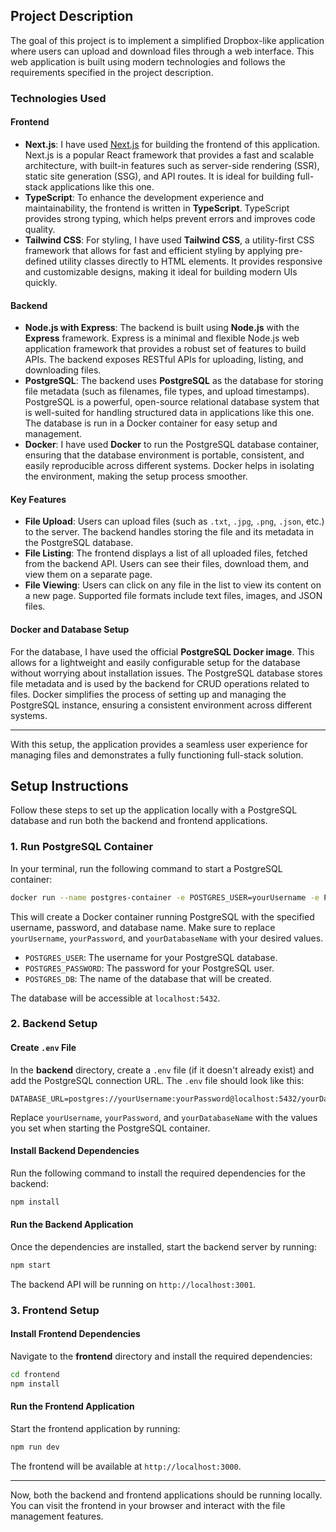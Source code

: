 ## Project Description

The goal of this project is to implement a simplified Dropbox-like application where users can upload and download files through a web interface. This web application is built using modern technologies and follows the requirements specified in the project description.

### Technologies Used

#### Frontend

- **Next.js**: I have used [Next.js](https://nextjs.org/) for building the frontend of this application. Next.js is a popular React framework that provides a fast and scalable architecture, with built-in features such as server-side rendering (SSR), static site generation (SSG), and API routes. It is ideal for building full-stack applications like this one.
- **TypeScript**: To enhance the development experience and maintainability, the frontend is written in **TypeScript**. TypeScript provides strong typing, which helps prevent errors and improves code quality.
- **Tailwind CSS**: For styling, I have used **Tailwind CSS**, a utility-first CSS framework that allows for fast and efficient styling by applying pre-defined utility classes directly to HTML elements. It provides responsive and customizable designs, making it ideal for building modern UIs quickly.

#### Backend

- **Node.js with Express**: The backend is built using **Node.js** with the **Express** framework. Express is a minimal and flexible Node.js web application framework that provides a robust set of features to build APIs. The backend exposes RESTful APIs for uploading, listing, and downloading files.
- **PostgreSQL**: The backend uses **PostgreSQL** as the database for storing file metadata (such as filenames, file types, and upload timestamps). PostgreSQL is a powerful, open-source relational database system that is well-suited for handling structured data in applications like this one. The database is run in a Docker container for easy setup and management.
- **Docker**: I have used **Docker** to run the PostgreSQL database container, ensuring that the database environment is portable, consistent, and easily reproducible across different systems. Docker helps in isolating the environment, making the setup process smoother.

#### Key Features

- **File Upload**: Users can upload files (such as `.txt`, `.jpg`, `.png`, `.json`, etc.) to the server. The backend handles storing the file and its metadata in the PostgreSQL database.
- **File Listing**: The frontend displays a list of all uploaded files, fetched from the backend API. Users can see their files, download them, and view them on a separate page.
- **File Viewing**: Users can click on any file in the list to view its content on a new page. Supported file formats include text files, images, and JSON files.

#### Docker and Database Setup

For the database, I have used the official **PostgreSQL Docker image**. This allows for a lightweight and easily configurable setup for the database without worrying about installation issues. The PostgreSQL database stores file metadata and is used by the backend for CRUD operations related to files. Docker simplifies the process of setting up and managing the PostgreSQL instance, ensuring a consistent environment across different systems.

---

With this setup, the application provides a seamless user experience for managing files and demonstrates a fully functioning full-stack solution.



## Setup Instructions

Follow these steps to set up the application locally with a PostgreSQL database and run both the backend and frontend applications.

### 1. Run PostgreSQL Container

In your terminal, run the following command to start a PostgreSQL container:

```bash
docker run --name postgres-container -e POSTGRES_USER=yourUsername -e POSTGRES_PASSWORD=yourPassword -e POSTGRES_DB=yourDatabaseName -p 5432:5432 -d postgres
```

This will create a Docker container running PostgreSQL with the specified username, password, and database name. Make sure to replace `yourUsername`, `yourPassword`, and `yourDatabaseName` with your desired values.

- `POSTGRES_USER`: The username for your PostgreSQL database.
- `POSTGRES_PASSWORD`: The password for your PostgreSQL user.
- `POSTGRES_DB`: The name of the database that will be created.

The database will be accessible at `localhost:5432`.

### 2. Backend Setup

#### Create `.env` File

In the **backend** directory, create a `.env` file (if it doesn't already exist) and add the PostgreSQL connection URL. The `.env` file should look like this:

```env
DATABASE_URL=postgres://yourUsername:yourPassword@localhost:5432/yourDatabaseName
```

Replace `yourUsername`, `yourPassword`, and `yourDatabaseName` with the values you set when starting the PostgreSQL container.

#### Install Backend Dependencies

Run the following command to install the required dependencies for the backend:

```bash
npm install
```

#### Run the Backend Application

Once the dependencies are installed, start the backend server by running:

```bash
npm start
```

The backend API will be running on `http://localhost:3001`.

### 3. Frontend Setup

#### Install Frontend Dependencies

Navigate to the **frontend** directory and install the required dependencies:

```bash
cd frontend
npm install
```

#### Run the Frontend Application

Start the frontend application by running:

```bash
npm run dev
```

The frontend will be available at `http://localhost:3000`.

---

Now, both the backend and frontend applications should be running locally. You can visit the frontend in your browser and interact with the file management features.


